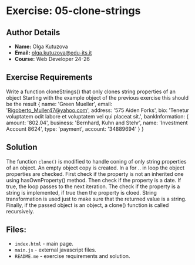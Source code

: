 # Exercise: 05-clone-strings

## Author Details
- **Name:** Olga Kutuzova  
- **Email:** olga.kutuzova@edu-its.it  
- **Course:** Web Developer 24-26


## Exercise Requirements
Write a function cloneStrings() that only clones string properties of an object
Starting with the example object of the previous exercise this should be the result
{ name: 'Green Mueller',
 email: 'Rigoberto_Muller47@yahoo.com',
 address: '575 Aiden Forks',
 bio: 'Tenetur voluptatem odit labore et voluptatem vel qui placeat sit.',
 bankInformation: 
 { amount: '802.04',
 business: 'Bernhard, Kuhn and Stehr',
 name: 'Investment Account 8624',
 type: 'payment',
 account: '34889694' }
}


## Solution
The function `clone()` is modified to handle coning of only string properties of an object. 
An empty object copy is created. In a for .. in loop the object properties are checked. First check if the property is not an inherited one using hasOwnProperty() method. Then check if the property is a date. If true, the loop passes to the next iteration. The check if the property is a string is implemented, if true then the property is cloed. String transformation is used just to make sure that the returned value is a string. Finally, if the passed object is an object, a clone() function is called recursively.



## Files:
- `index.html` - main page.
- `main.js` - external javascript files.
- `README.me` - exercise requirements and solution. 
